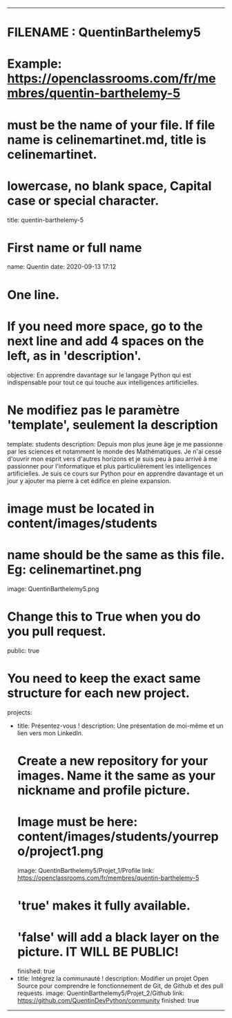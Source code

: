 ---

# FILENAME : QuentinBarthelemy5
# Example: https://openclassrooms.com/fr/membres/quentin-barthelemy-5
# must be the name of your file. If file name is celinemartinet.md, title is celinemartinet.
# lowercase, no blank space, Capital case or special character.
title: quentin-barthelemy-5

# First name or full name
name: Quentin
date: 2020-09-13 17:12

# One line.
# If you need more space, go to the next line and add 4 spaces on the left, as in 'description'.
objective: En apprendre davantage sur le langage Python qui est indispensable pour tout ce 
qui touche aux intelligences artificielles.
# Ne modifiez pas le paramètre 'template', seulement la description
template: students
description:
    Depuis mon plus jeune âge je me passionne par les sciences et notamment le monde des Mathématiques.
    Je n'ai cessé d'ouvrir mon esprit vers d'autres horizons et je suis peu à pau arrivé à me passionner 
    pour l'informatique et plus particulièrement les intelligences artificielles. Je suis ce cours sur Python pour 
    en apprendre davantage et un jour y ajouter ma pierre à cet édifice en pleine expansion.

# image must be located in content/images/students
# name should be the same as this file. Eg: celinemartinet.png
image: QuentinBarthelemy5.png

# Change this to True when you do you pull request.
public: true

# You need to keep the exact same structure for each new project.
projects:
  - title: Présentez-vous !
    description: Une présentation de moi-même et un lien vers mon LinkedIn.
    # Create a new repository for your images. Name it the same as your nickname and profile picture.
    # Image must be here: content/images/students/yourrepo/project1.png
    image: QuentinBarthelemy5/Projet_1/Profile
    link: https://openclassrooms.com/fr/membres/quentin-barthelemy-5
    # 'true' makes it fully available.
    # 'false' will add a black layer on the picture. IT WILL BE PUBLIC!
    finished: true
  - title: Intégrez la communauté !
    description: Modifier un projet Open Source pour comprendre le fonctionnement de Git, de Github et des pull requests. 
    image: QuentinBarthelemy5/Projet_2/Github
    link: https://github.com/QuentinDevPython/community
    finished: true
---